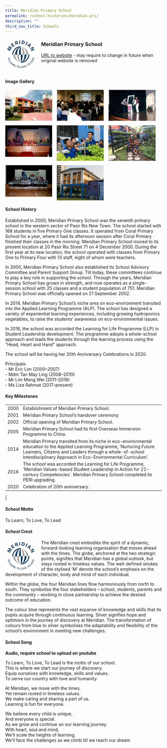 ```yaml
---
title: Meridian Primary School
permalink: /school-histories/meridian-pri/
description: ""
third_nav_title: Schools
---
```

<img src="/images/meridianpri1.png" style="width:20%;margin-right:15px;" align = "left">

### **Meridian Primary School**
[URL to website](https://meridianpri.moe.edu.sg/) - may require to change in future when original website is removed

<br clear="left">

#### **Image Gallery**

<p><a href="/images/meridianpri2.jpg">  
<img src="/images/meridianpri2.jpg" style="width:30%;margin-right:15px;" align = "left">
</a></p>

<p><a href="/images/meridianpri3.jpg">  
<img src="/images/meridianpri3.jpg" style="width:30%;margin-right:15px;" align = "left">
</a></p>

<p><a href="/images/meridianpri4.jpg">  
<img src="/images/meridianpri4.jpg" style="width:30%;margin-right:15px;" align = "left">
</a></p>

<br clear="left">

<p><a href="/images/meridianpri5.jpg">  
<img src="/images/meridianpri5.jpg" style="width:30%;margin-right:15px;" align = "left">
</a></p>

<p><a href="/images/meridianpri6.jpg">  
<img src="/images/meridianpri6.jpg" style="width:30%;margin-right:15px;" align = "left">
</a></p>

<p><a href="/images/meridianpri7.jpg">  
<img src="/images/meridianpri7.jpg" style="width:30%;margin-right:15px;" align = "left">
</a></p>

<br clear="left">

<p><a href="/images/meridianpri8.jpg">  
<img src="/images/meridianpri8.jpg" style="width:30%;margin-right:15px;" align = "left">
</a></p>

<p><a href="/images/meridianpri9.jpg">  
<img src="/images/meridianpri9.jpg" style="width:30%;margin-right:15px;" align = "left">
</a></p>

<br clear="left">

#### **School History**
Established in 2000, Meridian Primary School was the seventh primary school in the western sector of Pasir Ris New Town. The school started with 168 students in five Primary One classes. It operated from Coral Primary School for a year, where it had its afternoon session after Coral Primary finished their classes in the morning. Meridian Primary School moved to its present location at 20 Pasir Ris Street 71 on 4 December 2000. During the first year at its new location, the school operated with classes from Primary One to Primary Four with 13 staff, eight of whom were teachers.

In 2000, Meridian Primary School also established its School Advisory Committee and Parent Support Group. Till today, these committees continue to play a key role in supporting the school. Through the years, Meridian Primary School has grown in strength, and now operates as a single-session school with 25 classes and a student population of 751. Meridian Primary School was officially opened on 21 September 2002.

In 2014, Meridian Primary School’s niche area on eco-environment transited into the Applied Learning Programme (ALP). The school has designed a variety of experiential learning experiences, including growing hydroponics vegetables, to raise the students’ awareness on eco-environmental issues.

In 2016, the school was accorded the Learning for Life Programme (LLP) in Student Leadership development. The programme adopts a whole-school approach and leads the students through the learning process using the “Head, Heart and Hand” approach.  
  
The school will be having her 20th Anniversary Celebrations in 2020.

Principals:<br>
\- Mr Eric Lim (2000–2007)<br>
\- Mdm Tan May Ling (2008–2010)<br>
\- Mr Lim Meng Wei (2011–2016)<br>
\- Ms Liza Rahmat (2017–present)

#### **Key Milestones**

|  |  |
|:---:|---|
| 2000 | Establishment of Meridian Primary School. |
| 2001 | Meridian Primary School’s handover ceremony |
| 2002 | Official opening of Meridian Primary School. |
| 2005 | Meridian Primary School had its first Overseas Immersion Programme to China. |
| 2014 | Meridian Primary transited from its niche in eco-environmental education to the Applied Learning Programme, ‘Nurturing Future Learners, Citizens and Leaders through a whole-of-school Interdisciplinary Approach in Eco-Environmental Curriculum’. |
| 2016 | The school was accorded the Learning for Life Programme, ‘Meridian Values-based Student Leadership in Action for 21-century Competencies’. Meridian Primary School completed its PERI upgrading. |
| 2020 | Celebration of 20th anniversary. |
|

#### **School Motto**
To Learn, To Love, To Lead

#### **School Crest**
<img src="/images/meridianpri1.png" style="width:20%;margin-right:15px;" align = "left">

The Meridian crest embodies the spirit of a dynamic, forward-looking learning organisation that moves ahead with the times. The globe, anchored at the two strategic points, signifies that Meridian has a global outlook, but stays rooted in timeless values. The well-defined strokes of the stylised ‘M’ denote the school’s emphasis on the development of character, body and mind of each individual.

Within the globe, the four Meridian lines flow harmoniously from north to south. They symbolise the four stakeholders – school, students, parents and the community – working in close partnership to achieve the desired outcome of education.

The colour blue represents the vast expanse of knowledge and skills that its pupils acquire through continuous learning. Silver signifies hope and optimism in the journey of discovery at Meridian. The transformation of colours from blue to silver symbolises the adaptability and flexibility of the school’s environment in meeting new challenges.

#### **School Song**
**Audio, require school to upload on youtube**

To Learn, To Love, To Lead is the motto of our school.<br>
This is where we start our journey of discovery.<br>
Equip ourselves with knowledge, skills and values.<br>
To serve our country with love and humanity.

At Meridian, we move with the times.<br>
Yet remain rooted in timeless values.<br>
We make caring and sharing a part of us.<br>
Learning is fun for everyone.

We believe every child is unique,<br>
And everyone is special.<br>
As we grow and continue on our learning journey.<br>
With heart, soul and mind,<br>
We’ll scale the heights of learning.<br>
We’ll face the challenges as we climb till we reach our dream